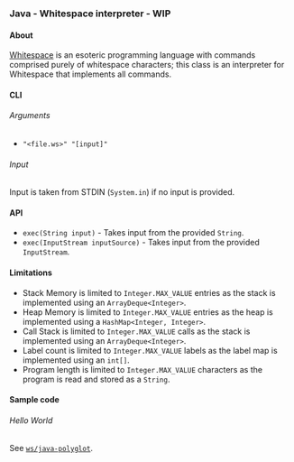 ### Java - Whitespace interpreter - WIP

#### About

[Whitespace](https://en.wikipedia.org/wiki/Whitespace_(programming_language)) is an esoteric programming language with commands comprised purely of whitespace characters; this class is an interpreter for Whitespace that implements all commands.

#### CLI
###### Arguments
- `"<file.ws>" "[input]"`

###### Input
Input is taken from STDIN (`System.in`) if no input is provided.

#### API
- `exec(String input)` - Takes input from the provided `String`.
- `exec(InputStream inputSource)` - Takes input from the provided `InputStream`.

#### Limitations

- Stack Memory is limited to `Integer.MAX_VALUE` entries as the stack is implemented using an `ArrayDeque<Integer>`.
- Heap Memory is limited to `Integer.MAX_VALUE` entries as the heap is implemented using a `HashMap<Integer, Integer>`.
- Call Stack is limited to `Integer.MAX_VALUE` calls as the stack is implemented using an `ArrayDeque<Integer>`.
- Label count is limited to `Integer.MAX_VALUE` labels as the label map is implemented using an `int[]`.
- Program length is limited to `Integer.MAX_VALUE` characters as the program is read and stored as a `String`.

#### Sample code

###### Hello World
See [`ws/java-polyglot`](/ws/java-polyglot/).
